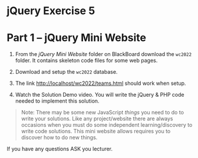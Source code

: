 # jQuery Exercise 5


# Part 1 – jQuery Mini Website


1.	From the *jQuery Mini Website* folder on BlackBoard download the `wc2022` folder.  It contains skeleton code files for some web pages.  

1.	Download and setup the `wc2022` database.

1.	The link [http://localhost/wc2022/teams.html](http://localhost/wc2022/teams.html) should work when setup.

1.	Watch the Solution Demo video.  You will write the jQuery & PHP code needed to implement this solution.

> Note: There may be some new JavaScript *things* you need to do to write your solutions.  Like any project/website there are always occasions when you must do some independent learning/discovery to write code solutions.  This mini website allows requires you to discover how to do new things.

If you have any questions ASK you lecturer.
